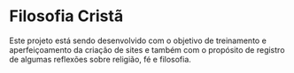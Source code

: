 # Filosofia Cristã
 
Este projeto está sendo desenvolvido com o objetivo de treinamento e aperfeiçoamento da criação de sites e também com o propósito de registro de algumas reflexões sobre religião, fé e filosofia.

